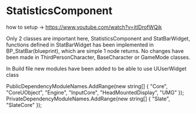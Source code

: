 # StatisticsComponent
how to setup -> https://www.youtube.com/watch?v=itIDrofWQik

Only 2 classes are important here, StatisticsComponent and StatBarWidget,
functions defined in StatBarWidget has been implemented in BP_StatBar(blueprint), which are simple 1 node returns.
No changes have been made in ThirdPersonCharacter, BaseCharacter or GameMode classes.

In Build file new modules have been added to be able to use UUserWidget class

  PublicDependencyModuleNames.AddRange(new string[] { "Core", "CoreUObject", "Engine", "InputCore", "HeadMountedDisplay", "UMG" });
  PrivateDependencyModuleNames.AddRange(new string[] { "Slate", "SlateCore" });
  

